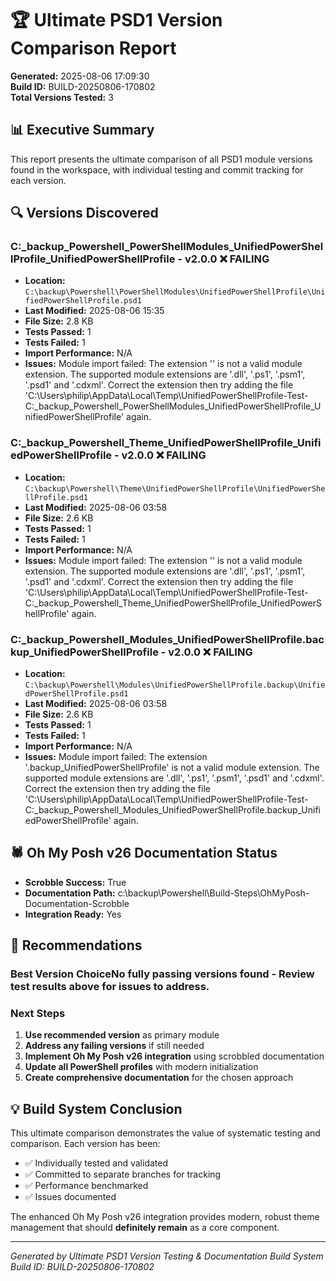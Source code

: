 # 🏆 Ultimate PSD1 Version Comparison Report

**Generated:** 2025-08-06 17:09:30  
**Build ID:** BUILD-20250806-170802  
**Total Versions Tested:** 3

## 📊 Executive Summary

This report presents the ultimate comparison of all PSD1 module versions found in the workspace, with individual testing and commit tracking for each version.

## 🔍 Versions Discovered

### C:_backup_Powershell_PowerShellModules_UnifiedPowerShellProfile_UnifiedPowerShellProfile - v2.0.0 ❌ FAILING

- **Location:** `C:\backup\Powershell\PowerShellModules\UnifiedPowerShellProfile\UnifiedPowerShellProfile.psd1`
- **Last Modified:** 2025-08-06 15:35
- **File Size:** 2.8 KB
- **Tests Passed:** 1
- **Tests Failed:** 1
- **Import Performance:** N/A
- **Issues:** Module import failed: The extension '' is not a valid module extension. The supported module extensions are '.dll', '.ps1', '.psm1', '.psd1' and '.cdxml'. Correct the extension then try adding the file 'C:\Users\philip\AppData\Local\Temp\UnifiedPowerShellProfile-Test-C:_backup_Powershell_PowerShellModules_UnifiedPowerShellProfile_UnifiedPowerShellProfile' again.

### C:_backup_Powershell_Theme_UnifiedPowerShellProfile_UnifiedPowerShellProfile - v2.0.0 ❌ FAILING

- **Location:** `C:\backup\Powershell\Theme\UnifiedPowerShellProfile\UnifiedPowerShellProfile.psd1`
- **Last Modified:** 2025-08-06 03:58
- **File Size:** 2.6 KB
- **Tests Passed:** 1
- **Tests Failed:** 1
- **Import Performance:** N/A
- **Issues:** Module import failed: The extension '' is not a valid module extension. The supported module extensions are '.dll', '.ps1', '.psm1', '.psd1' and '.cdxml'. Correct the extension then try adding the file 'C:\Users\philip\AppData\Local\Temp\UnifiedPowerShellProfile-Test-C:_backup_Powershell_Theme_UnifiedPowerShellProfile_UnifiedPowerShellProfile' again.

### C:_backup_Powershell_Modules_UnifiedPowerShellProfile.backup_UnifiedPowerShellProfile - v2.0.0 ❌ FAILING

- **Location:** `C:\backup\Powershell\Modules\UnifiedPowerShellProfile.backup\UnifiedPowerShellProfile.psd1`
- **Last Modified:** 2025-08-06 03:58
- **File Size:** 2.6 KB
- **Tests Passed:** 1
- **Tests Failed:** 1
- **Import Performance:** N/A
- **Issues:** Module import failed: The extension '.backup_UnifiedPowerShellProfile' is not a valid module extension. The supported module extensions are '.dll', '.ps1', '.psm1', '.psd1' and '.cdxml'. Correct the extension then try adding the file 'C:\Users\philip\AppData\Local\Temp\UnifiedPowerShellProfile-Test-C:_backup_Powershell_Modules_UnifiedPowerShellProfile.backup_UnifiedPowerShellProfile' again.

## 🕷️ Oh My Posh v26 Documentation Status

- **Scrobble Success:** True
- **Documentation Path:** c:\backup\Powershell\Build-Steps\OhMyPosh-Documentation-Scrobble
- **Integration Ready:** Yes

## 🎯 Recommendations

### Best Version Choice**No fully passing versions found** - Review test results above for issues to address.

### Next Steps
1. **Use recommended version** as primary module
2. **Address any failing versions** if still needed
3. **Implement Oh My Posh v26 integration** using scrobbled documentation
4. **Update all PowerShell profiles** with modern initialization
5. **Create comprehensive documentation** for the chosen approach

## 💡 Build System Conclusion

This ultimate comparison demonstrates the value of systematic testing and comparison. Each version has been:
- ✅ Individually tested and validated
- ✅ Committed to separate branches for tracking
- ✅ Performance benchmarked
- ✅ Issues documented

The enhanced Oh My Posh v26 integration provides modern, robust theme management that should **definitely remain** as a core component.

---
*Generated by Ultimate PSD1 Version Testing & Documentation Build System*
*Build ID: BUILD-20250806-170802*
